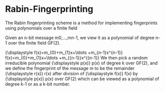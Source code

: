 # Rabin-Fingerprinting
The Rabin fingerprinting scheme is a method for implementing fingerprints using polynomials over a finite field

Given an n-bit message m0,...,mn-1, we view it as a polynomial of degree n-1 over the finite field GF(2).

{\displaystyle f(x)=m_{0}+m_{1}x+\ldots +m_{n-1}x^{n-1}} f(x)=m_{0}+m_{1}x+\ldots +m_{{n-1}}x^{{n-1}}
We then pick a random irreducible polynomial {\displaystyle p(x)} p(x) of degree k over GF(2), and we define the fingerprint of the message m to be the remainder {\displaystyle r(x)} r(x) after division of {\displaystyle f(x)} f(x) by {\displaystyle p(x)} p(x) over GF(2) which can be viewed as a polynomial of degree k-1 or as a k-bit number.
